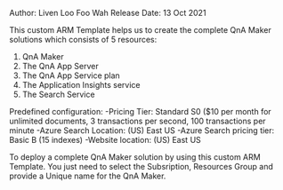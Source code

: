 Author: Liven Loo Foo Wah
Release Date: 13 Oct 2021

This custom ARM Template helps us to create the complete QnA Maker solutions which consists of 5 resources:
1. QnA Maker
2. The QnA App Server
3. The QnA App Service plan
4. The Application Insights service
5. The Search Service

Predefined configuration:
-Pricing Tier: Standard S0 ($10 per month for unlimited documents, 3 transactions per second, 100 transactions per minute
-Azure Search Location: (US) East US
-Azure Search pricing tier: Basic B (15 indexes)
-Website location: (US) East US

To deploy a complete QnA Maker solution by using this custom ARM Template. You just need to select the Subsription, Resources Group and provide a Unique name for the QnA Maker.

